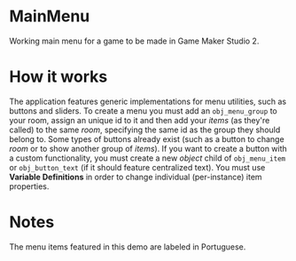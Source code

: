 # MainMenu
Working main menu for a game to be made in Game Maker Studio 2.

# How it works
The application features generic implementations for menu utilities, such as buttons and sliders. To create a menu you must add an `obj_menu_group` to your room, assign an unique id to it and then add your _items_ (as they're called) to the same _room_, specifying the same id as the group they should belong to.
Some types of buttons already exist (such as a button to change _room_ or to show another group of _items_). If you want to create a button with a custom functionality, you must create a new _object_ child of `obj_menu_item` or `obj_button_text` (if it should feature centralized text).
You must use **Variable Definitions** in order to change individual (per-instance) item properties.

# Notes
The menu items featured in this demo are labeled in Portuguese.
